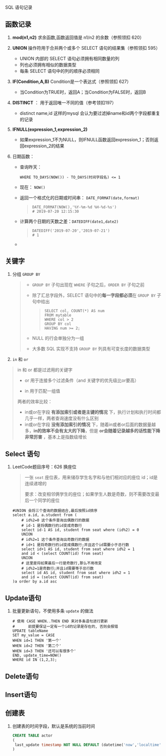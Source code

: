 SQL 语句记录

## 函数记录

1. **mod(n1,n2)** 求余函数,函数返回值是 n1/n2 的余数（参照领扣 620）

2. **UNION** 操作符用于合并两个或多个 SELECT 语句的结果集（参照领扣 595）

   - UNION 内部的 SELECT 语句必须拥有相同数量的列
   - 列也必须拥有相似的数据类型
   - 每条 SELECT 语句中的列的顺序必须相同

3. **IF(Condition,A,B)**   Condition是一个表达式（参照领扣 627）

   - 当Condition为TRUE时，返回A；当Condition为FALSE时，返回B

4. **DISTINCT** ： 用于返回唯一不同的值（参考领扣197）

   - distinct name,id 这样的mysql 会认为要过滤掉name和id两个字段都重复的记录

5. **IFNULL(expression_1,expression_2)**

   - 如果expression_1不为NULL，则IFNULL函数返回expression_1；否则返回expression_2的结果

6. 日期函数：

   - 查询昨天： 

     ````mysql
     WHERE TO_DAYS(NOW()) - TO_DAYS(时间字段名) <= 1
     ````

   - 现在：   `NOW()`
   
   - 返回一个格式化的日期或时间串： `DATE_FORMAT(date,format)`
   
     > ```mysql
     > DATE_FORMAT(NOW(),'%Y-%m-%d %H-%d-%s')
     > # 2019-07-20 12:15:30
     > ```
   
   - 计算两个日期的天数之差：`DATEDIFF(date1,date2)`
   
     > ```mysql
     > DATEDIFF('2019-07-20','2019-07-21')
     > # 1
     > ```
   
   - 





## 关键字

1. 分组 `GROUP BY`

   > - `GROUP BY` 子句出现在 `WHERE` 子句之后，`ORDER BY` 子句之前
   >
   > - 除了汇总字段外，SELECT 语句中的**每一字段都必须**在 `GROUP BY` 子句中给出
   >
   >   > ```mysql
   >   > SELECT col, COUNT(*) AS num
   >   > FROM mytable
   >   > WHERE col > 2
   >   > GROUP BY col
   >   > HAVING num >= 2;
   >   > ```
   >
   > - NULL 的行会单独分为一组
   >
   > - 大多数 SQL 实现不支持 `GROUP BY` 列具有可变长度的数据类型

2.  `in` 和 `or`

   > in 和 or 都是过滤用的关键字
   >
   > - or 用于连接多个过滤条件（and 关键字的优先级比or要高）
   >
   > - in 用于匹配一组值
   >
   > 两者的效率比较：
   >
   > - in或or在字段 **有添加索引或者是主键的情况** 下，执行计划和执行时间都几乎一样，两者查询速度没有什么区别
   > - in或or在字段 **没有添加索引的情况** 下，随着in或者or后面的数据量越多，**in的效率不会有太大的下降**，但是 **or会随着记录越多的话性能下降非常厉害** ，基本上是指数级增长





## Select 语句

1. LeetCode题目序号：626 换座位

   > 一张 `seat` 座位表，用来储存学生名字和与他们相对应的座位 id；id是连续递增的
   >
   > 要求：改变相邻俩学生的座位；如果学生人数是奇数，则不需要改变最后一个同学的座位

   ````mysql
   #UNION 会将三个查询的数据结合,最后按照id排序
   select a.id, a.student from (
       # id%2=0 这个条件查询出偶数行的数据
       # id-1 是将偶数行的id变成奇数行
       select id-1 AS id, student from seat where (id%2) = 0
       UNION
       # id%2=1 这个条件查询出奇数行的数据
       # id+1 是将奇数行的id变成偶数行;并且这个id需要小于总行数
       select id+1 AS id, student from seat where id%2 = 1 
       and id < (select COUNT(id) from seat)
       UNION
       # 这里是将如果最后一行是奇数行,那么不用改变
       # id%2=1是奇数行;并且id需要等于总行数
       select id AS id, student from seat where id%2 = 1 
       and id = (select COUNT(id) from seat) 
   )a order by a.id asc
   ````

   



## Update语句

1. 批量更新语句，不使用多条 `update` 的做法

   ````mysql
   # 使用 CASE WHEN..THEN END 来对多条语句进行更新
   #      前提要保证一定有一个id的记录是存在的, 否则会报错
   UPDATE tableName 
   SET my_value = CASE 
   WHEN id=1 THEN '第一个' 
   WHEN id=2 THEN '第二个' 
   WHEN id=3 THEN '还可以有很多个' 
   END, update_time=NOW() 
   WHERE id IN (1,2,3);
   ````

   







## Delete语句





## Insert语句





## 创建表

1. 创建表的时间字段，默认是系统的当前时间

   ```sql
   CREATE TABLE actor
   (
   	last_update timestamp NOT NULL DEFAULT (datetime('now','localtime'))
   )
   ```

   